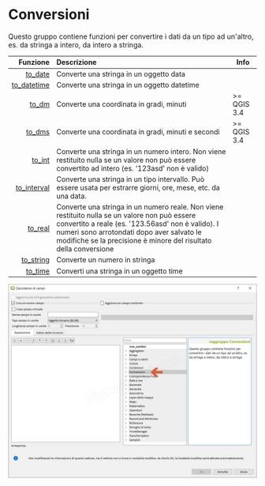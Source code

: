 # Conversioni

Questo gruppo contiene funzioni per convertire i dati da un tipo ad un'altro, es. da stringa a intero, da intero a stringa. 

| Funzione  | Descrizione| Info
|----------:|:-----------|-----
|[to_date](to_date.html)|	Converte una stringa in un oggetto data|
|[to_datetime](to_datetime.html)|Converte una stringa in un oggetto datetime|
|[to_dm](to_dm.html)|Converte una coordinata in gradi, minuti| >= QGIS 3.4
|[to_dms](to_dms.html)|Converte una coordinata in gradi, minuti e secondi| >= QGIS 3.4
|[to_int](to_int.html)|Converte una stringa in un numero intero. Non viene restituito nulla se un valore non può essere convertito ad intero (es. '123asd' non è valido)|
|[to_interval](to_interval.html)|Converte una stringa in un tipo intervallo. Può essere usata per estrarre giorni, ore, mese, etc. da una data.|
|[to_real](to_real.html)|Converte una stringa in un numero reale. Non viene restituito nulla se un valore non può essere convertito a reale (es. '123.56asd' non è valido). I numeri sono arrotondati dopo aver salvato le modifiche se la precisione è minore del risultato della conversione|
|[to_string](to_string.html)|	Converte un numero in stringa|
|[to_time](to_time.html)|Converti una stringa in un oggetto time|

![](/img/conversioni/gruppo_conversioni1.png)

